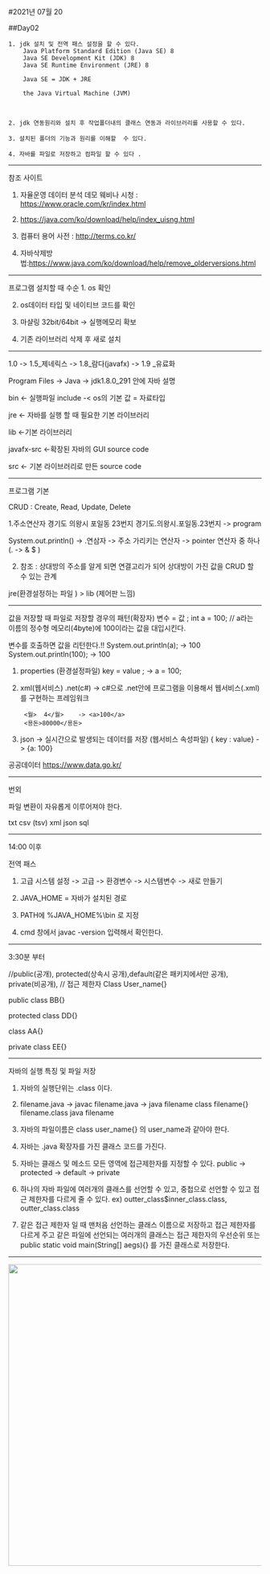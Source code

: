 #2021년 07월 20

##Day02
	
	1. jdk 설치 및 전역 패스 설정을 할 수 있다.
		Java Platform Standard Edition (Java SE) 8
		Java SE Development Kit (JDK) 8 
		Java SE Runtime Environment (JRE) 8
		
		Java SE = JDK + JRE
	
		the Java Virtual Machine (JVM)



	2. jdk 연동원리와 설치 후 작업폴더내의 클래스 연동과 라이브러리를 사용할 수 있다.

	3. 설치된 폴더의 기능과 원리를 이해할  수 있다. 

	4. 자바를 파일로 저장하고 컴파일 할 수 있다 .


<hr>
참조 사이트 

1. 자율운영 데이터 분석 데모 웨비나 시청 : <https://www.oracle.com/kr/index.html>
	


2. <https://java.com/ko/download/help/index_uisng.html>

3. 컴퓨터 용어 사전 : <http://terms.co.kr/>

4. 자바삭제방법:<https://www.java.com/ko/download/help/remove_olderversions.html> 


<hr>
프로그램 설치할 때 수순
1. os 확인

2. os데이터 타입 및 네이티브 코드를 확인

3. 마샬링 32bit/64bit -> 실행메모리 확보

4. 기존 라이브러리 삭제 후 새로 설치 



<hr>



1.0 -> 1.5_제네릭스 -> 1.8_람다(javafx) -> 1.9 _유료화


Program Files -> Java -> jdk1.8.0_291 안에 자바 설명

bin <- 실행파일
include -< os의 기본 값 = 자료타입

jre <- 자바를 실행 할 때 필요한 기본 라이브러리

lib <-기본 라이브러리

javafx-src <-확장된 자바의 GUI source code


src	<- 기본 라이브러리로 만든 source code


<hr>

프로그램 기본 

CRUD : Create, Read, Update, Delete

1.주소연산자
경기도 의왕시 포일동 23번지
경기도.의왕시.포일동.23번지 -> program

System.out.println() -> .연삼자  -> 주소 가리키는 연산자
-> pointer 연산자 중 하나 (. -> & $ )



2. 참조 : 상대방의 주소를 알게 되면 연결고리가 되어 상대방이 가진 값을 CRUD 할 수 있는 관계 


jre(환경설정하는 파일 ) > lib (제어판 느낌)



<hr>


값을 저장할 때 파일로 저장할 경우의 패턴(확장자)
   변수 = 값 ;
  int a = 100; //  a라는 이름의 정수형 메모리(4byte)에 100이라는 값을 대입시킨다.

   변수를 호출하면 값을 리턴한다.!!
   System.out.println(a); -> 100 
   System.out.println(100); -> 100


1. properties (환경설정파일)
	key = value ;  -> a = 100;


2. xml(웹서비스)
	.net(c#) 
		-> c#으로 .net안에 프로그램을 이용해서 웹서비스(.xml)를 구현하는 프레임워크

        <월>	 4</월>	  -> <a>100</a>
        <용돈>80000</용돈>
	



3. json -> 실시간으로 발생되는 데이터를 저장 (웹서비스 속성파일)
	{ key : value}  -> {a: 100}


공공데이터 
https://www.data.go.kr/

<hr>



번외

파일 변환이 자유롭게 이루어져야 한다.

txt
csv (tsv)
xml
json
sql


<hr>
14:00 이후 

전역 패스
1) 고급 시스템 설정  -> 고급 -> 환경변수 -> 시스템변수 -> 새로 만들기 

2) JAVA_HOME = 자바가 설치된 경로 

3) PATH에 %JAVA_HOME%\bin 로 지정 

4) cmd 창에서 javac -version 입력해서 확인한다.


<hr>

3:30분 부터 

//public(공개), protected(상속시 공개),default(같은 패키지에서만 공개), private(비공개),
// 접근 제한자  Class User_name{}



public class BB{}

protected class DD{}

class AA{}

private class EE{}

<hr>



자바의 실행 특징 및 파일 저장
1.  자바의 실행단위는 .class 이다.
2.	filename.java  ->	javac filename.java ->	java filename
	class filename{}	filename.class		java filename


3. 자바의 파일이름은 class user_name{} 의 user_name과 같아야 한다.

4. 자바는 .java 확장자를 가진 클래스 코드를 가진다.

5. 자바는 클래스 및 메소드 모든 영역에 접근제한자를 지정할 수 있다.
	public -> protected -> default -> private 

6. 하나의 자바 파일에 여러개의 클래스를 선언할 수 있고, 중첩으로 선언할 수 있고 
   접근 제한자를 다르게 줄 수 있다.
	ex) outter_class$inner_class.class,  outter_class.class

7. 같은 접근 제한자 일 때 맨처음 선언하는 클래스 이름으로 저장하고 
   접근 제한자를 다르게 주고 같은 파일에 선언되는 여러개의 클래스는
   접근 제한자의 우선순위 또는 public static void main(String[] aegs){} 를 가진 클래스로 저장한다.



<hr>
<img src="https://user-images.githubusercontent.com/56623911/126314182-2a020f53-e8dd-4413-8923-59372de845d8.png" width="800px" height="600px">


